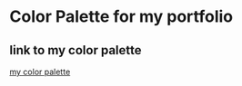 # Color Palette for my portfolio
## link to my color palette
[my color palette](https://rosepinetheme.com/palette)